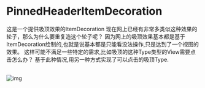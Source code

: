 
# PinnedHeaderItemDecoration
这是一个提供吸顶效果的ItemDecoration
现在网上已经有非常多类似这种效果的轮子，那么为什么要重复造这个轮子呢？
因为网上的吸顶效果基本都是基于ItemDecoration绘制的,也就是说基本都是只能看没法操作,只是达到了一个视图的效果。
这样可能不满足一些特定的需求,比如吸顶的这种Type类型的View需要点击怎么办？
基于此种情况,用另一种方式实现了可以点击的吸顶Type.

<br> ![img](https://github.com/boboyuwu/PinnedHeaderItemDecoration/pic/ScreenGif.gif) <br/>
